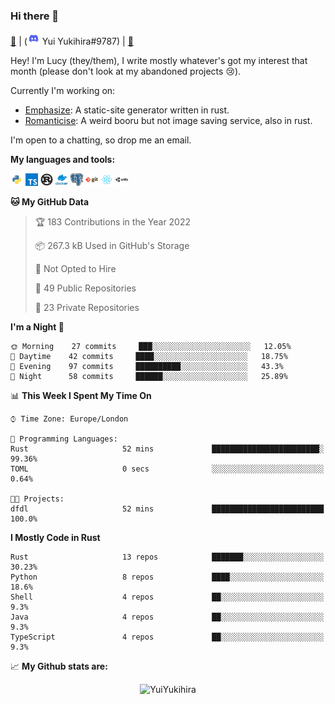 ### Hi there 👋

[📧](mailto:lucy@dragnof.pro) | (<img height="20" src="https://raw.githubusercontent.com/github/explore/80688e429a7d4ef2fca1e82350fe8e3517d3494d/topics/discord/discord.png"> Yui Yukihira#9787) | [🔑](https://keyoxide.org/hkp/5b53fb285f862739d1b97a32e87ce5d7e995b976)


Hey! I'm Lucy (they/them), I write mostly whatever's got my interest that month (please don't look at my abandoned projects 😢).

Currently I'm working on:

- [Emphasize](https://github.com/makepress/emphasize): A static-site generator written in rust.
- [Romanticise](https://github.com/YuiYukihira/romanticise): A weird booru but not image saving service, also in rust.

I'm open to a chatting, so drop me an email.

**My languages and tools:**

<code><img height="20" src="https://raw.githubusercontent.com/github/explore/80688e429a7d4ef2fca1e82350fe8e3517d3494d/topics/python/python.png"></code>
<code><img height="20" src="https://raw.githubusercontent.com/github/explore/80688e429a7d4ef2fca1e82350fe8e3517d3494d/topics/typescript/typescript.png"></code>
<code><img height="20" src="https://raw.githubusercontent.com/github/explore/80688e429a7d4ef2fca1e82350fe8e3517d3494d/topics/rust/rust.png"></code>
<code><img height="20" src="https://raw.githubusercontent.com/github/explore/80688e429a7d4ef2fca1e82350fe8e3517d3494d/topics/docker/docker.png"></code>
<code><img height="20" src="https://raw.githubusercontent.com/github/explore/80688e429a7d4ef2fca1e82350fe8e3517d3494d/topics/postgresql/postgresql.png"></code>
<code><img height="20" src="https://raw.githubusercontent.com/github/explore/80688e429a7d4ef2fca1e82350fe8e3517d3494d/topics/git/git.png"></code>
<code><img height="20" src="https://raw.githubusercontent.com/github/explore/80688e429a7d4ef2fca1e82350fe8e3517d3494d/topics/react/react.png"></code>
<code><img height="20" src="https://raw.githubusercontent.com/github/explore/80688e429a7d4ef2fca1e82350fe8e3517d3494d/topics/unity/unity.png"></code>

<!--START_SECTION:waka-->
**🐱 My GitHub Data** 

> 🏆 183 Contributions in the Year 2022
 > 
> 📦 267.3 kB Used in GitHub's Storage 
 > 
> 🚫 Not Opted to Hire
 > 
> 📜 49 Public Repositories 
 > 
> 🔑 23 Private Repositories  
 > 
**I'm a Night 🦉** 

```text
🌞 Morning    27 commits     ███░░░░░░░░░░░░░░░░░░░░░░   12.05% 
🌆 Daytime    42 commits     ████░░░░░░░░░░░░░░░░░░░░░   18.75% 
🌃 Evening    97 commits     ██████████░░░░░░░░░░░░░░░   43.3% 
🌙 Night      58 commits     ██████░░░░░░░░░░░░░░░░░░░   25.89%

```


📊 **This Week I Spent My Time On** 

```text
⌚︎ Time Zone: Europe/London

💬 Programming Languages: 
Rust                     52 mins             ████████████████████████░   99.36% 
TOML                     0 secs              ░░░░░░░░░░░░░░░░░░░░░░░░░   0.64%

🐱‍💻 Projects: 
dfdl                     52 mins             █████████████████████████   100.0%

```

**I Mostly Code in Rust** 

```text
Rust                     13 repos            ███████░░░░░░░░░░░░░░░░░░   30.23% 
Python                   8 repos             ████░░░░░░░░░░░░░░░░░░░░░   18.6% 
Shell                    4 repos             ██░░░░░░░░░░░░░░░░░░░░░░░   9.3% 
Java                     4 repos             ██░░░░░░░░░░░░░░░░░░░░░░░   9.3% 
TypeScript               4 repos             ██░░░░░░░░░░░░░░░░░░░░░░░   9.3%

```



<!--END_SECTION:waka-->

📈 **My Github stats are:**

<p align="center">
    <img src="https://github-readme-stats.vercel.app/api?username=YuiYukihira&show_icons=true&theme=tokyonight&count_private=true" alt="YuiYukihira">
</p>
